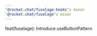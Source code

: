 ```yaml
---
'@rocket.chat/fuselage-hooks': minor
'@rocket.chat/fuselage': minor
---
```


feat(fuselage): Introduce useButtonPattern

